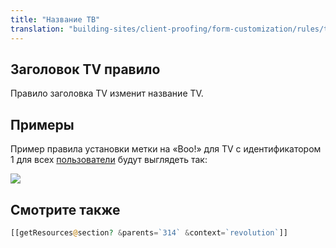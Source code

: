 ```yaml
---
title: "Название ТВ"
translation: "building-sites/client-proofing/form-customization/rules/tv-title"
---
```


## Заголовок TV правило

Правило заголовка TV изменит название TV.

## Примеры

Пример правила установки метки на «Boo!» для TV с идентификатором 1 для всех [пользователи](building-sites/client-proofing/security/users "пользователей") будут выглядеть так:

![](/2.x/en/building-sites/client-proofing/form-customization/rules/rule-tvlabel.png)

## Смотрите также

```php
[[getResources@section? &parents=`314` &context=`revolution`]]
```
